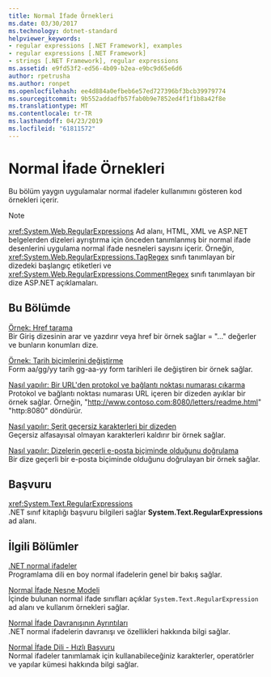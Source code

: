 ```yaml
---
title: Normal İfade Örnekleri
ms.date: 03/30/2017
ms.technology: dotnet-standard
helpviewer_keywords:
- regular expressions [.NET Framework], examples
- regular expressions [.NET Framework]
- strings [.NET Framework], regular expressions
ms.assetid: e9fd53f2-ed56-4b09-b2ea-e9bc9d65e6d6
author: rpetrusha
ms.author: ronpet
ms.openlocfilehash: ee4d884a0efbeb6e57ed727396bf3bcb39979774
ms.sourcegitcommit: 9b552addadfb57fab0b9e7852ed4f1f1b8a42f8e
ms.translationtype: MT
ms.contentlocale: tr-TR
ms.lasthandoff: 04/23/2019
ms.locfileid: "61811572"
---
```

# <a name="regular-expression-examples"></a>Normal İfade Örnekleri
Bu bölüm yaygın uygulamalar normal ifadeler kullanımını gösteren kod örnekleri içerir.  
  
> [!NOTE]
>  <xref:System.Web.RegularExpressions> Ad alanı, HTML, XML ve ASP.NET belgelerden dizeleri ayrıştırma için önceden tanımlanmış bir normal ifade desenlerini uygulama normal ifade nesneleri sayısını içerir. Örneğin, <xref:System.Web.RegularExpressions.TagRegex> sınıfı tanımlayan bir dizedeki başlangıç etiketleri ve <xref:System.Web.RegularExpressions.CommentRegex> sınıfı tanımlayan bir dize ASP.NET açıklamaları.  
  
## <a name="in-this-section"></a>Bu Bölümde  
 [Örnek: Href tarama](../../../docs/standard/base-types/regular-expression-example-scanning-for-hrefs.md)  
 Bir Giriş dizesinin arar ve yazdırır veya href bir örnek sağlar = "..." değerler ve bunların konumları dize.  
  
 [Örnek: Tarih biçimlerini değiştirme](../../../docs/standard/base-types/regular-expression-example-changing-date-formats.md)  
 Form aa/gg/yy tarih gg-aa-yy form tarihleri ile değiştiren bir örnek sağlar.  
  
 [Nasıl yapılır: Bir URL'den protokol ve bağlantı noktası numarası çıkarma](../../../docs/standard/base-types/how-to-extract-a-protocol-and-port-number-from-a-url.md)  
 Protokol ve bağlantı noktası numarası URL içeren bir dizeden ayıklar bir örnek sağlar. Örneğin, "http://www.contoso.com:8080/letters/readme.html" "http:8080" döndürür.  
  
 [Nasıl yapılır: Şerit geçersiz karakterleri bir dizeden](../../../docs/standard/base-types/how-to-strip-invalid-characters-from-a-string.md)  
 Geçersiz alfasayısal olmayan karakterleri kaldırır bir örnek sağlar.  
  
 [Nasıl yapılır: Dizelerin geçerli e-posta biçiminde olduğunu doğrulama](../../../docs/standard/base-types/how-to-verify-that-strings-are-in-valid-email-format.md)  
 Bir dize geçerli bir e-posta biçiminde olduğunu doğrulayan bir örnek sağlar.  
  
## <a name="reference"></a>Başvuru  
 <xref:System.Text.RegularExpressions>  
 .NET sınıf kitaplığı başvuru bilgileri sağlar **System.Text.RegularExpressions** ad alanı.  
  
## <a name="related-sections"></a>İlgili Bölümler  
 [.NET normal ifadeler](../../../docs/standard/base-types/regular-expressions.md)  
 Programlama dili en boy normal ifadelerin genel bir bakış sağlar.  
  
 [Normal İfade Nesne Modeli](../../../docs/standard/base-types/the-regular-expression-object-model.md)  
 İçinde bulunan normal ifade sınıfları açıklar `System.Text.RegularExpression` ad alanı ve kullanım örnekleri sağlar.  
  
 [Normal İfade Davranışının Ayrıntıları](../../../docs/standard/base-types/details-of-regular-expression-behavior.md)  
 .NET normal ifadelerin davranışı ve özellikleri hakkında bilgi sağlar.  
  
 [Normal İfade Dili - Hızlı Başvuru](../../../docs/standard/base-types/regular-expression-language-quick-reference.md)  
 Normal ifadeler tanımlamak için kullanabileceğiniz karakterler, operatörler ve yapılar kümesi hakkında bilgi sağlar.
